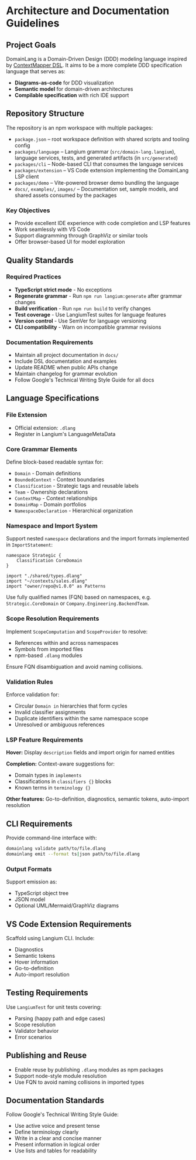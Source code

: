 # Architecture and Documentation Guidelines

## Project Goals

DomainLang is a Domain-Driven Design (DDD) modeling language inspired by [ContextMapper DSL](https://github.com/ContextMapper/context-mapper-dsl). It aims to be a more complete DDD specification language that serves as:

- **Diagrams-as-code** for DDD visualization
- **Semantic model** for domain-driven architectures
- **Compilable specification** with rich IDE support

## Repository Structure

The repository is an npm workspace with multiple packages:

- `package.json` – root workspace definition with shared scripts and tooling config
- `packages/language` – Langium grammar (`src/domain-lang.langium`), language services, tests, and generated artifacts (in `src/generated`)
- `packages/cli` – Node-based CLI that consumes the language services
- `packages/extension` – VS Code extension implementing the DomainLang LSP client
- `packages/demo` – Vite-powered browser demo bundling the language
- `docs/`, `examples/`, `images/` – Documentation set, sample models, and shared assets consumed by the packages

### Key Objectives

- Provide excellent IDE experience with code completion and LSP features
- Work seamlessly with VS Code
- Support diagramming through GraphViz or similar tools
- Offer browser-based UI for model exploration

## Quality Standards

### Required Practices

- **TypeScript strict mode** - No exceptions
- **Regenerate grammar** - Run `npm run langium:generate` after grammar changes
- **Build verification** - Run `npm run build` to verify changes
- **Test coverage** - Use LangiumTest suites for language features
- **Version control** - Use SemVer for language versioning
- **CLI compatibility** - Warn on incompatible grammar revisions

### Documentation Requirements

- Maintain all project documentation in `docs/`
- Include DSL documentation and examples
- Update README when public APIs change
- Maintain changelog for grammar evolution
- Follow Google's Technical Writing Style Guide for all docs

## Language Specifications

### File Extension

- Official extension: `.dlang`
- Register in Langium's LanguageMetaData

### Core Grammar Elements

Define block-based readable syntax for:
- `Domain` - Domain definitions
- `BoundedContext` - Context boundaries
- `Classification` - Strategic tags and reusable labels
- `Team` - Ownership declarations
- `ContextMap` - Context relationships
- `DomainMap` - Domain portfolios
- `NamespaceDeclaration` - Hierarchical organization

### Namespace and Import System

Support nested `namespace` declarations and the import formats implemented in `ImportStatement`:
```dlang
namespace Strategic {
	Classification CoreDomain
}

import "./shared/types.dlang"
import "~/contexts/sales.dlang"
import "owner/repo@v1.0.0" as Patterns
```

Use fully qualified names (FQN) based on namespaces, e.g. `Strategic.CoreDomain` or `Company.Engineering.BackendTeam`.

### Scope Resolution Requirements

Implement `ScopeComputation` and `ScopeProvider` to resolve:
- References within and across namespaces
- Symbols from imported files
- npm-based `.dlang` modules

Ensure FQN disambiguation and avoid naming collisions.

### Validation Rules

Enforce validation for:
- Circular `Domain in` hierarchies that form cycles
- Invalid classifier assignments
- Duplicate identifiers within the same namespace scope
- Unresolved or ambiguous references

### LSP Feature Requirements

**Hover:** Display `description` fields and import origin for named entities

**Completion:** Context-aware suggestions for:
- Domain types in `implements`
- Classifications in `classifiers {}` blocks
- Known terms in `terminology {}`

**Other features:** Go-to-definition, diagnostics, semantic tokens, auto-import resolution

## CLI Requirements

Provide command-line interface with:

```bash
domainlang validate path/to/file.dlang
domainlang emit --format ts|json path/to/file.dlang
```

### Output Formats

Support emission as:
- TypeScript object tree
- JSON model
- Optional UML/Mermaid/GraphViz diagrams

## VS Code Extension Requirements

Scaffold using Langium CLI. Include:
- Diagnostics
- Semantic tokens
- Hover information
- Go-to-definition
- Auto-import resolution

## Testing Requirements

Use `LangiumTest` for unit tests covering:
- Parsing (happy path and edge cases)
- Scope resolution
- Validator behavior
- Error scenarios

## Publishing and Reuse

- Enable reuse by publishing `.dlang` modules as npm packages
- Support node-style module resolution
- Use FQN to avoid naming collisions in imported types

## Documentation Standards

Follow Google's Technical Writing Style Guide:
- Use active voice and present tense
- Define terminology clearly
- Write in a clear and concise manner
- Present information in logical order
- Use lists and tables for readability
